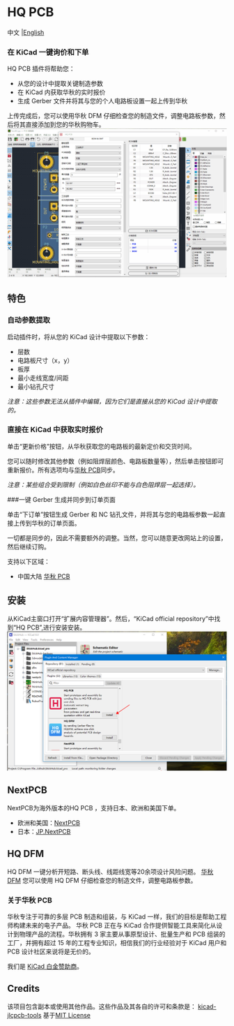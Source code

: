 # HQ PCB

<p>
    中文 |<a href="README.md">English<a/>
</p>

### 在 KiCad 一键询价和下单

HQ PCB 插件将帮助您：

- 从您的设计中提取关键制造参数
- 在 KiCad 内获取华秋的实时报价
- 生成 Gerber 文件并将其与您的个人电路板设置一起上传到华秋

上传完成后，您可以使用华秋 DFM 仔细检查您的制造文件，调整电路板参数，然后将其直接添加到您的华秋购物车。
![HQ PCB插件](https://github.com/Huaqiu-Electronics/kicad-hqpcb-plugin/blob/main/docs/hqpcb-screen.gif)

## 特色

### 自动参数提取

启动插件时，将从您的 KiCad 设计中提取以下参数：

- 层数
- 电路板尺寸（x，y）
- 板厚
- 最小走线宽度/间距
- 最小钻孔尺寸

_注意：这些参数无法从插件中编辑，因为它们是直接从您的 KiCad 设计中提取的。_

### 直接在 KiCad 中获取实时报价

单击“更新价格”按钮，从华秋获取您的电路板的最新定价和交货时间。

您可以随时修改其他参数（例如阻焊层颜色、电路板数量等），然后单击按钮即可重新报价。所有选项均与[华秋 PCB](https://www.hqpcb.com/)同步。

_注意：某些组合受到限制（例如白色丝印不能与白色阻焊层一起选择）。_

###一键 Gerber 生成并同步到订单页面

单击“下订单”按钮生成 Gerber 和 NC 钻孔文件，并将其与您的电路板参数一起直接上传到华秋的订单页面。

一切都是同步的，因此不需要额外的调整。当然，您可以随意更改网站上的设置，然后继续订购。

支持以下区域：
- 中国大陆 [华秋 PCB](https://www.hqpcb.com/quote/)

## 安装

从KiCad主窗口打开“扩展内容管理器”。然后，“KiCad official repository”中找到“HQ PCB”,进行安装安装。
![图片](https://github.com/Huaqiu-Electronics/kicad-hqpcb-plugin/blob/main/kicad_amf_plugin/icon/image.png)


## NextPCB

NextPCB为海外版本的HQ PCB ，支持日本、欧洲和美国下单。
- 欧洲和美国：[NextPCB](https://www.nextpcb.com/pcb-quote)
- 日本：[JP.NextPCB](https://jp.nextpcb.com/pcb-quote#/pcb-quote/)

## HQ DFM

HQ DFM 一键分析开短路、断头线、线距线宽等20余项设计风险问题。
[华秋DFM](https://dfm.hqpcb.com/)
您可以使用 HQ DFM 仔细检查您的制造文件，调整电路板参数。


### 关于华秋 PCB

华秋专注于可靠的多层 PCB 制造和组装，与 KiCad 一样，我们的目标是帮助工程师构建未来的电子产品。 华秋 PCB 正在与 KiCad 合作提供智能工具来简化从设计到物理产品的流程。华秋拥有 3 家主要从事原型设计、批量生产和 PCB 组装的工厂，并拥有超过 15 年的工程专业知识，相信我们的行业经验对于 KiCad 用户和 PCB 设计社区来说将是无价的。

我们是 [KiCad 白金赞助商](https://www.nextpcb.com/blog/kicad-nextpcb-platinum-sponsorship)。

## Credits

该项目包含副本或使用其他作品。这些作品及其各自的许可和条款是：
[kicad-jlcpcb-tools](https://github.com/Bouni/kicad-jlcpcb-tools.git)  基于[MIT License](https://github.com/Bouni/kicad-jlcpcb-tools/blob/main/LICENSE)